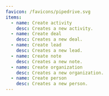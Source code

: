 ```yaml
---
favicon: /favicons/pipedrive.svg
items:
  - name: Create activity
    desc: Creates a new activity.
  - name: Create deal
    desc: Creates a new deal.
  - name: Create lead
    desc: Creates a new lead.
  - name: Create note
    desc: Creates a new note.
  - name: Create organization
    desc: Creates a new organization.
  - name: Create person
    desc: Creates a new person.
---
```


<script setup>
  import CustomListing from '../../components/CustomListing.vue'
</script>

<CustomListing />
